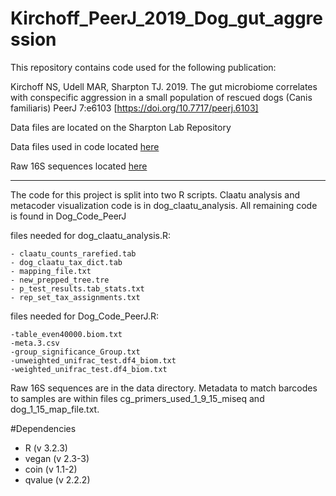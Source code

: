 # Kirchoff_PeerJ_2019_Dog_gut_aggression

This repository contains code used for the following publication:

Kirchoff NS, Udell MAR, Sharpton TJ. 2019. The gut microbiome correlates with conspecific aggression in a small population of rescued dogs (Canis familiaris) PeerJ 7:e6103 [https://doi.org/10.7717/peerj.6103] 

Data files are located on the Sharpton Lab Repository

Data files used in code located [here](http://files.cqls.oregonstate.edu/Sharpton_Lab/Papers/Kirchoff_PeerJ_2018/data/raw_16S/)

Raw 16S sequences located [here](http://files.cqls.oregonstate.edu/Sharpton_Lab/Papers/Kirchoff_PeerJ_2018/data/)

-----------------------------------------------------------------------

The code for this project is split into two R scripts. Claatu analysis and metacoder visualization code is in dog_claatu_analysis. All remaining code is found in Dog_Code_PeerJ

files needed for dog_claatu_analysis.R:

	- claatu_counts_rarefied.tab
	- dog_claatu_tax_dict.tab
	- mapping_file.txt
	- new_prepped_tree.tre
	- p_test_results.tab_stats.txt
	- rep_set_tax_assignments.txt

files needed for Dog_Code_PeerJ.R:

	-table_even40000.biom.txt
	-meta.3.csv
	-group_significance_Group.txt
	-unweighted_unifrac_test.df4_biom.txt
	-weighted_unifrac_test.df4_biom.txt

Raw 16S sequences are in the data directory. Metadata to match barcodes to samples are within files cg_primers_used_1_9_15_miseq and dog_1_15_map_file.txt.

#Dependencies

- R (v 3.2.3)
- vegan (v 2.3-3)
- coin (v 1.1-2)
- qvalue (v 2.2.2)

